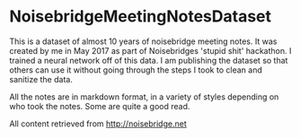 # NoisebridgeMeetingNotesDataset
This is a dataset of almost 10 years of noisebridge meeting notes. It was created by me in May 2017 as part of Noisebridges 'stupid shit' hackathon. 
I trained a neural network off of this data. 
I am publishing the dataset so that others can use it without going through the steps I took to clean and sanitize the data.

All the notes are in markdown format, in a variety of styles depending on who took the notes.
Some are quite a good read.

All content retrieved from http://noisebridge.net
